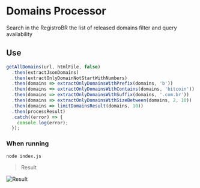 # Domains Processor
Search in the RegistroBR the list of released domains filter and query availability

## Use

```javascript
getAllDomains(url, htmlFile, false)
  .then(extractJsonDomains)
  .then(extractOnlyDomainNotStartWithNumbers)
  .then(domains => extractOnlyDomainsWithPrefix(domains, 'b'))
  .then(domains => extractOnlyDomainsWithContains(domains, 'bitcoin'))
  .then(domains => extractOnlyDomainsWithSuffix(domains, '.com.br'))
  .then(domains => extractOnlyDomainsWithSizeBetween(domains, 2, 10))
  .then(domains => limitDomainsResult(domains, 10))
  .then(processResult)
  .catch((error) => {
    console.log(error);
  });
```

### When running

```
node index.js
```

> Result 

![Result](https://github.com/meneguite/domains-processor/documentation/images/expected-result.png)
